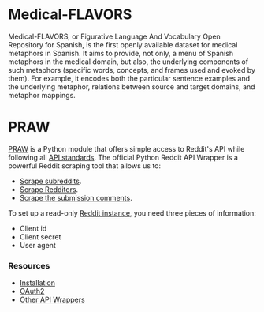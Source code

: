 # Medical-FLAVORS

Medical-FLAVORS, or Figurative Language And Vocabulary Open Repository for Spanish, is the first openly available dataset for medical metaphors in Spanish. It aims to provide, not only, a menu of Spanish metaphors in the medical domain, but also, the underlying components of such metaphors (specific words, concepts, and frames used and evoked by them). For example, it encodes both the particular sentence examples and the underlying metaphor, relations between source and target domains, and metaphor mappings.


# PRAW

[PRAW](https://praw.readthedocs.io/en/stable/index.html) is a Python module that offers simple access to Reddit's API while following all [API standards](https://github.com/reddit-archive/reddit/wiki/API#rules). 
The official Python Reddit API Wrapper is a powerful Reddit scraping tool that allows us to:
- [Scrape subreddits](https://praw.readthedocs.io/en/stable/code_overview/models/subreddit.html).
- [Scrape Redditors](https://praw.readthedocs.io/en/stable/code_overview/models/redditor.html).
- [Scrape the submission comments](https://praw.readthedocs.io/en/stable/code_overview/models/more.html).

To set up a read-only [Reddit instance](https://praw.readthedocs.io/en/stable/code_overview/reddit_instance.html), you need three pieces of information:
- Client id
- Client secret
- User agent

### Resources
- [Installation](https://praw.readthedocs.io/en/stable/getting_started/installation.html)
- [OAuth2](https://github.com/reddit-archive/reddit/wiki/OAuth2)
- [Other API Wrappers](https://github.com/reddit-archive/reddit/wiki/API-Wrappers)


